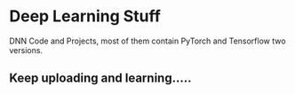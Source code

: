 # Deep Learning Stuff
DNN Code and Projects, most of them contain PyTorch and Tensorflow two versions.

Keep uploading and learning.....
--------------------------------
